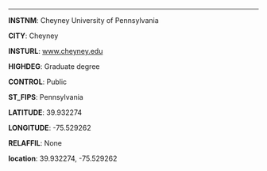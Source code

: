 
---
**INSTNM**: Cheyney University of Pennsylvania

**CITY**: Cheyney

**INSTURL**: www.cheyney.edu

**HIGHDEG**: Graduate degree

**CONTROL**: Public

**ST_FIPS**: Pennsylvania

**LATITUDE**: 39.932274

**LONGITUDE**: -75.529262

**RELAFFIL**: None

**location**: 39.932274, -75.529262
